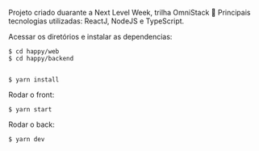 Projeto criado duarante a Next Level Week, trilha OmniStack 🚀
Principais tecnologias utilizadas: ReactJ, NodeJS e TypeScript.

Acessar os diretórios e instalar as dependencias:

    $ cd happy/web
    $ cd happy/backend


    $ yarn install

Rodar o front: 

    $ yarn start

Rodar o back: 

    $ yarn dev


